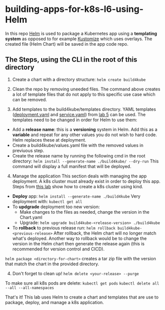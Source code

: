# building-apps-for-k8s-l6-using-Helm

In this repo [Helm](https://helm.sh/) is used to package a Kubernetes app using a **templating system** as opposed to for example [Kustomize](https://github.com/Fabr1ce/building-apps-for-k8s-l5-using-Kustomize) which uses overlays.
The created file (Helm Chart) will be saved in the app code repo.

## The Steps, using the CLI in the root of this directory
1. Create a chart with a directory structure:
	`helm create build4kube`

2. Clean the repo by removing uneeded files. The command above creates a lot of template files that do not apply to this specific use case which can be removed.

3. Add templates to the build4kube/templates directory. YAML templates ([deployment.yaml](https://github.com/Fabr1ce/building-apps-for-k8s-l5-using-Kustomize/blob/main/deployment.yaml) and [service.yaml](https://github.com/Fabr1ce/building-apps-for-k8s-l5-using-Kustomize/blob/main/service.yaml)) from [lab 5](https://github.com/Fabr1ce/building-apps-for-k8s-l5-using-Kustomize) can be used.
The templates need to be changed in order for Helm to use them:
- Add a **release name**: this is a **versioning** system in Helm. Add this as a **variable** and repeat for any other values you do not wish to hard code. Helm replaces these at deployment.
- Create a build4kube/values.yaml file with the removed values in previuous step.
- Create the release name by running the following cmd in the root directory:
	`helm install --generate-name ./build4kube/ --dry-run`
	This command will display a full manifest that will be deployed.
4. Manage the application
This section deals with managing the app deployment. A k8s cluster must already exist in order to deploy this app. Steps from [this lab](https://github.com/Fabr1ce/building-apps-for-k8s-l4-using-Kind) show how to create a k8s cluster using  kind. 
- **Deploy** app: 
	`helm install --generate-name ./build4kube`
  Very deployment with: 
  	`kubectl get all`
- To **updgrade** deployment too new version:
	- Make changes to the files as needed, change the version in the Chart.yaml
	- Upgrade:
	`helm upgrade build4kube-<release-version> ./build4kube`
- To **rollback** to previous release run: 
	`helm rollback build4kube-<previous-release>`
After rollback, the Helm chart will no longer match what's deployed. Another way to rollback would be to change the version in the Helm chart then generate the release again (this is recommended for version control and CICD).

`helm package <directory-for-chart>` creates a tar zip file with the version that match the chart in the provided directory. 

4. Don't forget to clean up!
	`helm delete <your-release> --purge`

To make sure all k8s pods are delete:
	`kubectl get pods`
        `kubectl delete all --all --all-namespaces`
	
That's it! This lab uses Helm to create a chart and templates that are use to package, deploy, and manage a k8s application. 
